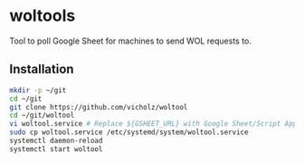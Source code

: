 # woltools

Tool to poll Google Sheet for machines to send WOL requests to.

## Installation

```bash
mkdir -p ~/git
cd ~/git
git clone https://github.com/vicholz/woltool
cd ~/git/woltool
vi woltool.service # Replace ${GSHEET_URL} with Google Sheet/Script Application URL (EXAMPLE: https://script.google.com/macros/s/LONG_HASH/exec)
sudo cp woltool.service /etc/systemd/system/woltool.service
systemctl daemon-reload
systemctl start woltool
```
